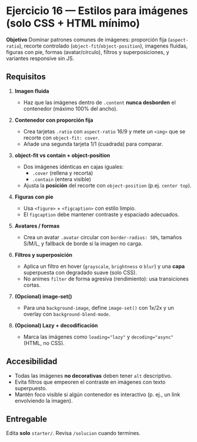 # Ejercicio 16 — Estilos para imágenes (solo CSS + HTML mínimo)

**Objetivo**
Dominar patrones comunes de imágenes: proporción fija (`aspect-ratio`), recorte controlado (`object-fit`/`object-position`),
imagenes fluidas, figuras con pie, formas (avatar/círculo), filtros y superposiciones, y variantes responsive sin JS.

## Requisitos

1. **Imagen fluida**

   - Haz que las imágenes dentro de `.content` **nunca desborden** el contenedor (máximo 100% del ancho).

2. **Contenedor con proporción fija**

   - Crea tarjetas `.ratio` con `aspect-ratio` 16/9 y mete un `<img>` que se recorte con `object-fit: cover`.
   - Añade una segunda tarjeta 1/1 (cuadrada) para comparar.

3. **object-fit vs contain + object-position**

   - Dos imágenes idénticas en cajas iguales:
     - `.cover` (rellena y recorta)
     - `.contain` (entera visible)
   - Ajusta la **posición** del recorte con `object-position` (p.ej. `center top`).

4. **Figuras con pie**

   - Usa `<figure>` + `<figcaption>` con estilo limpio.
   - El `figcaption` debe mantener contraste y espaciado adecuados.

5. **Avatares / formas**

   - Crea un avatar `.avatar` circular con `border-radius: 50%`, tamaños S/M/L, y fallback de borde si la imagen no carga.

6. **Filtros y superposición**

   - Aplica un filtro en hover (`grayscale`, `brightness` o `blur`) y una **capa** superpuesta con degradado suave (solo CSS).
   - No animes `filter` de forma agresiva (rendimiento): usa transiciones cortas.

7. **(Opcional) image-set()**

   - Para una `background-image`, define `image-set()` con 1x/2x y un overlay con `background-blend-mode`.

8. **(Opcional) Lazy + decodificación**
   - Marca las imágenes como `loading="lazy"` y `decoding="async"` (HTML, no CSS).

## Accesibilidad

- Todas las imágenes **no decorativas** deben tener `alt` descriptivo.
- Evita filtros que empeoren el contraste en imágenes con texto superpuesto.
- Mantén foco visible si algún contenedor es interactivo (p. ej., un link envolviendo la imagen).

## Entregable

Edita **solo** `starter/`. Revisa `/solucion` cuando termines.

